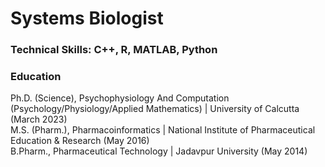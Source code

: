 # Systems Biologist

### Technical Skills: C++, R, MATLAB, Python

### Education
Ph.D. (Science), Psychophysiology And Computation (Psychology/Physiology/Applied Mathematics) | University of Calcutta (March 2023) <br>
M.S. (Pharm.), Pharmacoinformatics | National Institute of Pharmaceutical Education & Research (May 2016) <br>
B.Pharm., Pharmaceutical Technology | Jadavpur University (May 2014) <br>
